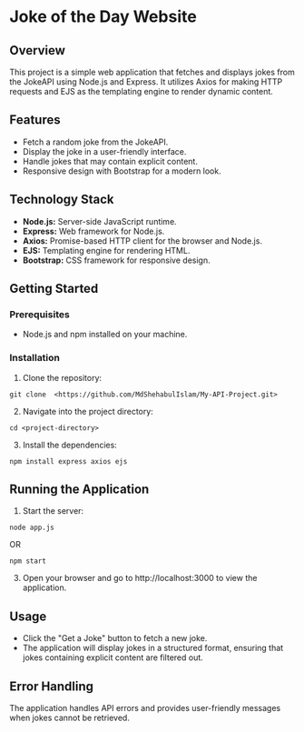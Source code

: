 # Joke of the Day Website

## Overview

This project is a simple web application that fetches and displays jokes from the JokeAPI using Node.js and Express. It utilizes Axios for making HTTP requests and EJS as the templating engine to render dynamic content.

## Features

- Fetch a random joke from the JokeAPI.
- Display the joke in a user-friendly interface.
- Handle jokes that may contain explicit content.
- Responsive design with Bootstrap for a modern look.

## Technology Stack

- **Node.js:** Server-side JavaScript runtime.
- **Express:** Web framework for Node.js.
- **Axios:** Promise-based HTTP client for the browser and Node.js.
- **EJS:** Templating engine for rendering HTML.
- **Bootstrap:** CSS framework for responsive design.

## Getting Started

### Prerequisites

- Node.js and npm installed on your machine.

### Installation
1. Clone the repository:
```
git clone  <https://github.com/MdShehabulIslam/My-API-Project.git>
```
2. Navigate into the project directory:
```
cd <project-directory>
```
3. Install the dependencies:
```
npm install express axios ejs
```

## Running the Application

1. Start the server:
```
node app.js
```
OR
```
npm start
```
3. Open your browser and go to http://localhost:3000 to view the application.

## Usage

- Click the "Get a Joke" button to fetch a new joke.
- The application will display jokes in a structured format, ensuring that jokes containing explicit content are filtered out.

## Error Handling

The application handles API errors and provides user-friendly messages when jokes cannot be retrieved.
